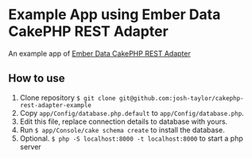 # Example App using Ember Data CakePHP REST Adapter

An example app of [Ember Data CakePHP REST Adapter](https://github.com/josh-taylor/ember-data-cakephp-rest-adapter)

## How to use

1. Clone repository `$ git clone git@github.com:josh-taylor/cakephp-rest-adapter-example`
2. Copy `app/Config/database.php.default` to `app/Config/database.php`.
3. Edit this file, replace connection details to database with yours.
4. Run `$ app/Console/cake schema create` to install the database.
5. Optional. `$ php -S localhost:8000 -t localhost:8000` to start a php server
